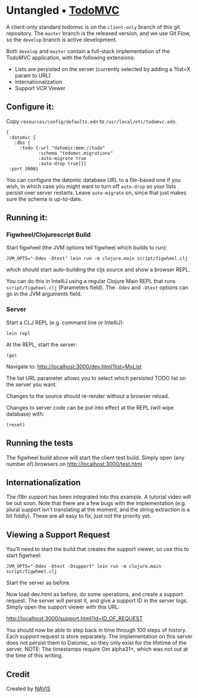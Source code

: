# Untangled • [TodoMVC](http://todomvc.com)

A client-only standard todomvc is on the `client-only` branch of this
git repository. The `master` branch is the released version, and we
use Git Flow, so the `develop` branch is active development.

Both `develop` and `master` contain a full-stack implementation of 
the TodoMVC application, with the following extensions:

- Lists are persisted on the server (currently selected by adding a ?list=X param to URL)
- Internationalization 
- Support VCR Viewer

## Configure it:

Copy `resources/config/defaults.edn` to `/usr/local/etc/todomvc.edn`.

```
{ 
 :datomic {
   :dbs {
     :todo {:url "datomic:mem://todo" 
            :schema "todomvc.migrations" 
            :auto-migrate true 
            :auto-drop true}}} 
 :port 3000} 
```

You can configure the datomic database URL to a file-based one if you 
wish, in which case you might want to turn off `auto-drop` so
your lists persist over server restarts. Leave
`auto-migrate` on, since that just makes sure the schema is up-to-date.

## Running it:

### Figwheel/Clojurescript Build

Start figwheel (the JVM options tell figwheel which builds to run):

```
JVM_OPTS="-Ddev -Dtest" lein run -m clojure.main script/figwheel.clj
```

which should start auto-building the cljs source and show a browser REPL.

You can do this in IntelliJ using a regular Clojure Main REPL that runs
`script/figwheel.clj` (Parameters field). The `-Ddev` and `-Dtest` options can go in the JVM 
arguments field.

### Server

Start a CLJ REPL (e.g. command line or IntelliJ):

```
lein repl
```

At the REPL, start the server:

```
(go)
```

Navigate to: [http://localhost:3000/dev.html?list=MyList](http://localhost:3000/dev.html?list=MyList)

The list URL parameter allows you to select which persisted TODO list on the server
you want.

Changes to the source should re-render without a browser reload. 

Changes to server code can be put into effect at the REPL (will wipe database) with:

```
(reset)
```

## Running the tests

The figwheel build above will start the client test build. Simply open
(any number of) browsers on 
[http://localhost:3000/test.html](http://localhost:3000/test.html)

## Internationalization

The i18n support has been integrated into this example. A tutorial video will be out soon. Note
that there are a few bugs with the implementation (e.g. plural support isn't translating
at the moment, and the string extraction is a bit fiddly). These are all easy to fix, just
not the priority yet.

## Viewing a Support Request

You'll need to start the build that creates the support viewer, so use this
to start figwheel:

```
JVM_OPTS="-Ddev -Dtest -Dsupport" lein run -m clojure.main script/figwheel.clj
```

Start the server as before.

Now load dev.html as before, do some operations, and create a support request. The 
server will persist it, and give a support ID in the server logs. Simply open
the support viewer with this URL:

[http://localhost:3000/support.html?id=ID_OF_REQUEST](http://localhost:3000/support.html?id=ID_OF_REQUEST)

You should now be able to step back in time through 100 steps of history. Each support request 
is store separately. The implementation on this server does not persist them
to Datomic, so they only exist for the lifetime of the server. NOTE: The timestamps
require Om alpha31+, which was not out at the time of this writing.

## Credit

Created by [NAVIS](http://www.thenavisway.com)
